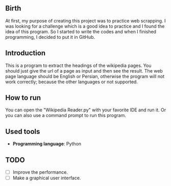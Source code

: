 ## Birth
At first, my purpose of creating this project was to practice web scrapping.
I was looking for a challenge which is a good idea to practice and I found the idea of this program.
So I started to write the codes and when I finished programming, I decided to put it in GitHub.

## Introduction
This is a program to extract the headings of the wikipedia pages.
You should just give the url of a page as input and then see the result.
The web page language should be English or Persian, otherwise the program will not work correctly; because the other languages or not supported.

## How to run
You can open the "Wikipedia Reader.py" with your favorite IDE and run it.
Or you can also use a command prompt to run this program.

## Used tools
- **Programming language**: Python

## TODO
- [ ] Improve the performance.
- [ ] Make a graphical user interface.
